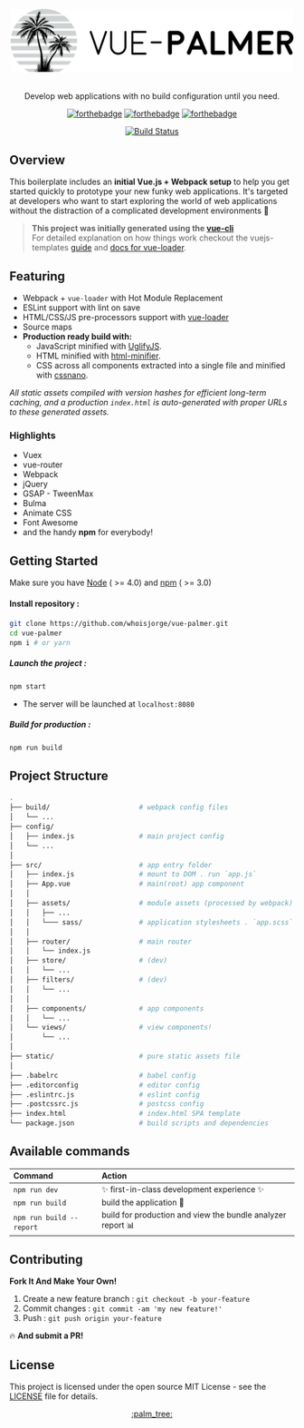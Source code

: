 
<div align="center">
<br>
<img width="500" src="./docs/header.png" alt="vue-palmer" />
<br>
<br>
</div>

<p align="center" color="#ccc">Develop web applications with no build configuration until you need.</p>

<div align="center">

[![forthebadge](http://forthebadge.com/images/badges/made-with-vue.svg)](https://vuejs.org) [![forthebadge](http://forthebadge.com/images/badges/uses-js.svg)](https://webpack.js.org) [![forthebadge](http://forthebadge.com/images/badges/designed-in-ms-paint.svg)](http://www.whoisjorge.me)

</div>

<div align="center">
  <a href="https://travis-ci.org/whoisjorge/vue-palmer"> <img src ="https://travis-ci.org/whoisjorge/vue-palmer.svg?branch=master" alt="Build Status"/></a>
</div>




## Overview
This boilerplate includes an **initial Vue.js + Webpack setup** to help you get started quickly to prototype your new funky web applications. It's targeted at developers who want to start exploring the world of web applications without the distraction of a complicated development environments :crocodile:

> **This project was initially generated using the [vue-cli](https://github.com/vuejs/vue-cli)** <br> For detailed explanation on how things work checkout the vuejs-templates [guide](http://vuejs-templates.github.io/webpack/) and [docs for vue-loader](http://vuejs.github.io/vue-loader).


## Featuring

- Webpack + `vue-loader` with Hot Module Replacement
- ESLint support with lint on save
- HTML/CSS/JS pre-processors support with [vue-loader](https://vue-loader.vuejs.org)
- Source maps
- **Production ready build with:**
  - JavaScript minified with [UglifyJS](https://github.com/mishoo/UglifyJS2).
  - HTML minified with [html-minifier](https://github.com/kangax/html-minifier).
  - CSS across all components extracted into a single file and minified with [cssnano](https://github.com/ben-eb/cssnano).

_All static assets compiled with version hashes for efficient long-term caching, and a production `index.html` is auto-generated with proper URLs to these generated assets._

### Highlights

- Vuex
- vue-router
- Webpack
- jQuery
- GSAP - TweenMax
- Bulma
- Animate CSS
- Font Awesome
- and the handy __npm__ for everybody!


## Getting Started

Make sure you have [Node](https://nodejs.org) ( >= 4.0) and [npm](https://www.npmjs.com/) ( >= 3.0)

#### Install repository :

```bash
git clone https://github.com/whoisjorge/vue-palmer.git
cd vue-palmer
npm i # or yarn
```

##### Launch the project :

```bash
npm start
```
+ The server will be launched at `localhost:8080`


##### Build for production :
```bash
npm run build
```


## Project Structure

``` bash
.
├── build/                      # webpack config files
│   └── ...
├── config/
│   ├── index.js                # main project config
│   └── ...
│
├── src/                        # app entry folder
│   ├── index.js                # mount to DOM . run `app.js`
│   ├── App.vue                 # main(root) app component
│   │
│   ├── assets/                 # module assets (processed by webpack)
│   │   ├── ...               
│   │   └─── sass/              # application stylesheets . `app.scss`
│   │
│   ├── router/                 # main router
│   │   └── index.js
│   ├── store/                  # (dev)
│   │   └── ...
│   ├── filters/                # (dev)
│   │   └── ...
│   │
│   ├── components/             # app components
│   │   └── ...
│   └── views/                  # view components!
│       └── ...
│
├── static/                     # pure static assets file
│
├── .babelrc                    # babel config
├── .editorconfig               # editor config
├── .eslintrc.js                # eslint config
├── .postcssrc.js               # postcss config
├── index.html                  # index.html SPA template
└── package.json                # build scripts and dependencies
```

## Available commands

| Command                     | Action                                                                     |
|:----------------------------|:-------------------------------------------------------------------------  |
| `npm run dev`               |  :sparkles: first-in-class development experience :sparkles:               |
| `npm run build`             |  build the application :hammer:                                            |
| `npm run build --report`    |  build for production and view the bundle analyzer report :bar_chart:      |




## Contributing
**Fork It And Make Your Own!**

1. Create a new feature branch : `git checkout -b your-feature`
2. Commit changes : `git commit -am 'my new feature!'`
3. Push : `git push origin your-feature`

:fire: **And submit a PR!**

## License
This project is licensed under the open source MIT License - see the [LICENSE] file for details.


<div align="center"><a href="#readme">:palm_tree:</a></div>


[LICENSE]: ./LICENSE
[CONTRIBUTORS]: /contributors

